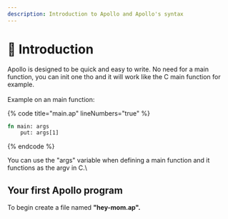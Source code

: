 ```yaml
---
description: Introduction to Apollo and Apollo's syntax
---
```


# 🚀 Introduction

Apollo is designed to be quick and easy to write. No need for a main function, you can init one tho and it will work like the C main function for example. \
\
Example on an main function:

{% code title="main.ap" lineNumbers="true" %}
```rust
fn main: args
    put: args[1]
```
{% endcode %}

You can use the "args" variable when defining a main function and it functions as the argv in C.\


## Your first Apollo program

To begin create a file named **"hey-mom.ap".**
